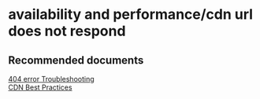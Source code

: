 <properties
	pageTitle="availability and performance/cdn url does not respond"
	description="availability and performance/cdn url does not respond"
	service="microsoft.cdn"
	resource="profiles"
	authors="aashu"
	displayOrder=""
	selfHelpType="generic"
	supportTopicIds="32302785"
	resourceTags=""
	productPesIds="15528"
	cloudEnvironments="public"
	articleId="99657402-5d57-425b-acca-d5451129faa5"
/>

# availability and performance/cdn url does not respond


## **Recommended documents**
[404 error Troubleshooting](https://azure.microsoft.com/documentation/articles/cdn-troubleshoot-endpoint/)<br>
[CDN Best Practices](https://azure.microsoft.com/documentation/articles/best-practices-cdn/)
